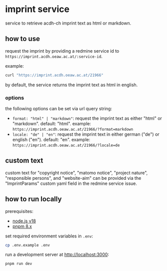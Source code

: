 # imprint service

service to retrieve acdh-ch imprint text as html or markdown.

## how to use

request the imprint by providing a redmine service id to
`https://imprint.acdh.oeaw.ac.at/:service-id`.

example:

```bash
curl "https://imprint.acdh.oeaw.ac.at/21966"
```

by default, the service returns the imprint text as html in english.

### options

the following options can be set via url query string:

- `format: "html" | "markdown"`: request the imprint text as either "html" or "markdown". default:
  "html". example: `https://imprint.acdh.oeaw.ac.at/21966/?format=markdown`
- `locale: "de" | "en"`: request the imprint text in either german ("de") or english ("en").
  default: "en". example: `https://imprint.acdh.oeaw.ac.at/21966/?locale=de`

## custom text

custom text for "copyright notice", "matomo notice", "project nature", "responsible persons", and
"website-aim" can be provided via the "ImprintParams" custom yaml field in the redmine service
issue.

## how to run locally

prerequisites:

- [node.js v18](https://nodejs.org/en/download)
- [pnpm 8.x](https://pnpm.io/installation)

set required environment variables in `.env`:

```bash
cp .env.example .env
```

run a development server at [http://localhost:3000](http://localhost:3000):

```bash
pnpm run dev
```
